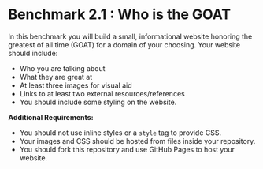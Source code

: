# Benchmark 2.1 : Who is the GOAT

In this benchmark you will build a small, informational website honoring the greatest of all time (GOAT) for a domain of your choosing. Your website should include:

- Who you are talking about
- What they are great at
- At least three images for visual aid
- Links to at least two external resources/references
- You should include some styling on the website.

**Additional Requirements:**

- You should not use inline styles or a `style` tag to provide CSS.
- Your images and CSS should be hosted from files inside your repository.
- You should fork this repository and use GitHub Pages to host your website.
